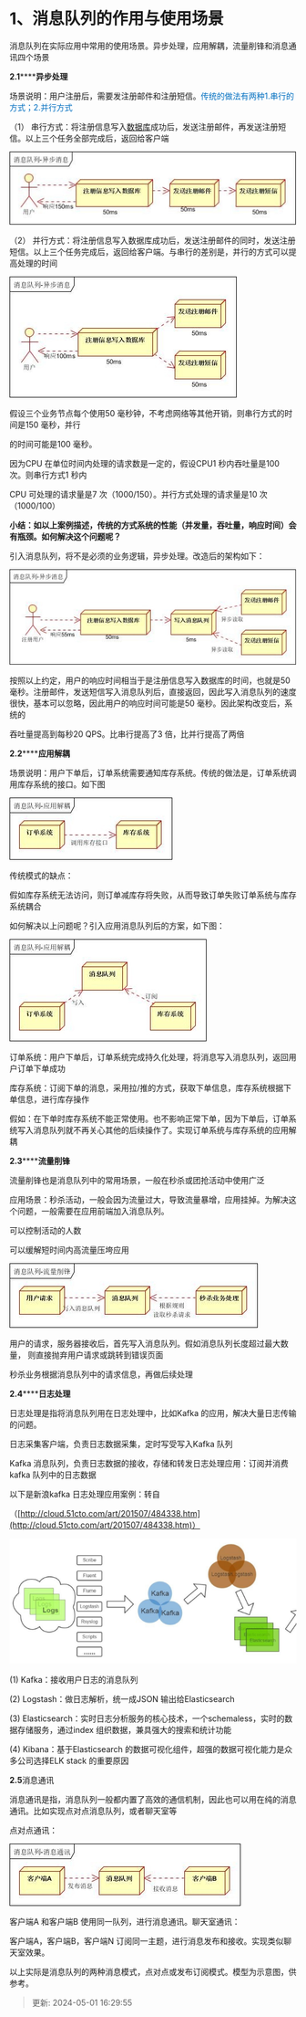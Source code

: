 # 1、消息队列的作用与使用场景

消息队列在实际应用中常用的使用场景。异步处理，应用解耦，流量削锋和消息通讯四个场景

**2.1********异步处理**

场景说明：用户注册后，需要发注册邮件和注册短信。<font style="color:rgb(0,111,192);">传统的做法有两种</font><font style="color:rgb(0,111,192);">1.</font><font style="color:rgb(0,111,192);">串行的方式；</font><font style="color:rgb(0,111,192);">2.</font><font style="color:rgb(0,111,192);">并行方式</font>

（1） 串行方式：将注册信息写入[数据库](http://lib.csdn.net/base/mysql)成功后，发送注册邮件，再发送注册短信。以上三个任务全部完成后，返回给客户端

![1714552067124-5695587f-493e-419c-8b9d-f1563f7684ee.png](./img/DSz-l7phy-OmJqnM/1714552067124-5695587f-493e-419c-8b9d-f1563f7684ee-828544.png)

（2） 并行方式：将注册信息写入数据库成功后，发送注册邮件的同时，发送注册短信。以上三个任务完成后，返回给客户端。与串行的差别是，并行的方式可以提高处理的时间

![1714552090882-92e21489-9a3e-4c39-b444-73928a1714b6.png](./img/DSz-l7phy-OmJqnM/1714552090882-92e21489-9a3e-4c39-b444-73928a1714b6-181313.png)

假设三个业务节点每个使用50 毫秒钟，不考虑网络等其他开销，则串行方式的时间是150 毫秒，并行

的时间可能是100 毫秒。

因为CPU 在单位时间内处理的请求数是一定的，假设CPU1 秒内吞吐量是100 次。则串行方式1 秒内

CPU 可处理的请求量是7 次（1000/150）。并行方式处理的请求量是10 次（1000/100）

**小结：如以上案例描述，传统的方式系统的性能（并发量，吞吐量，响应时间）会有瓶颈。如何解决这个问题呢？**

引入消息队列，将不是必须的业务逻辑，异步处理。改造后的架构如下：

![1714552122891-48231c17-e753-4270-805a-5bb8ba900209.png](./img/DSz-l7phy-OmJqnM/1714552122891-48231c17-e753-4270-805a-5bb8ba900209-463421.png)

按照以上约定，用户的响应时间相当于是注册信息写入数据库的时间，也就是50 毫秒。注册邮件，发送短信写入消息队列后，直接返回，因此写入消息队列的速度很快，基本可以忽略，因此用户的响应时间可能是50 毫秒。因此架构改变后，系统的

吞吐量提高到每秒20 QPS。比串行提高了3 倍，比并行提高了两倍

**2.2********应用解耦**

场景说明：用户下单后，订单系统需要通知库存系统。传统的做法是，订单系统调用库存系统的接口。如下图  

![1714552135622-b11614c5-98e7-4960-8549-ec9f029485ea.png](./img/DSz-l7phy-OmJqnM/1714552135622-b11614c5-98e7-4960-8549-ec9f029485ea-095334.png)

传统模式的缺点：

假如库存系统无法访问，则订单减库存将失败，从而导致订单失败订单系统与库存系统耦合

如何解决以上问题呢？引入应用消息队列后的方案，如下图：

![1714552147258-ff5cd712-e831-4af2-a0d2-ab49f33c1e65.png](./img/DSz-l7phy-OmJqnM/1714552147258-ff5cd712-e831-4af2-a0d2-ab49f33c1e65-001473.png)

订单系统：用户下单后，订单系统完成持久化处理，将消息写入消息队列，返回用户订单下单成功

库存系统：订阅下单的消息，采用拉/推的方式，获取下单信息，库存系统根据下单信息，进行库存操作

假如：在下单时库存系统不能正常使用。也不影响正常下单，因为下单后，订单系统写入消息队列就不再关心其他的后续操作了。实现订单系统与库存系统的应用解耦

**2.3********流量削锋**

流量削锋也是消息队列中的常用场景，一般在秒杀或团抢活动中使用广泛

应用场景：秒杀活动，一般会因为流量过大，导致流量暴增，应用挂掉。为解决这个问题，一般需要在应用前端加入消息队列。

可以控制活动的人数

可以缓解短时间内高流量压垮应用

![1714552157610-564376e6-5693-4231-956a-31f1cb416307.png](./img/DSz-l7phy-OmJqnM/1714552157610-564376e6-5693-4231-956a-31f1cb416307-753905.png)

用户的请求，服务器接收后，首先写入消息队列。假如消息队列长度超过最大数量， 则直接抛弃用户请求或跳转到错误页面

秒杀业务根据消息队列中的请求信息，再做后续处理

**2.4********日志处理**

日志处理是指将消息队列用在日志处理中，比如Kafka 的应用，解决大量日志传输的问题。

日志采集客户端，负责日志数据采集，定时写受写入Kafka 队列

Kafka 消息队列，负责日志数据的接收，存储和转发日志处理应用：订阅并消费kafka 队列中的日志数据

以下是新浪kafka 日志处理应用案例：转自

（[http://cloud.51cto.com/art/201507/484338.htm](http://cloud.51cto.com/art/201507/484338.htm)）

![1714552167667-995dc848-7a16-4627-be9f-2ce9fcf3acbb.png](./img/DSz-l7phy-OmJqnM/1714552167667-995dc848-7a16-4627-be9f-2ce9fcf3acbb-281695.png)

(1) Kafka：接收用户日志的消息队列

(2) Logstash：做日志解析，统一成JSON 输出给Elasticsearch

(3) Elasticsearch：实时日志分析服务的核心技术，一个schemaless，实时的数据存储服务，通过index 组织数据，兼具强大的搜索和统计功能

(4) Kibana：基于Elasticsearch 的数据可视化组件，超强的数据可视化能力是众多公司选择ELK stack 的重要原因

**2.5**消息通讯

消息通讯是指，消息队列一般都内置了高效的通信机制，因此也可以用在纯的消息通讯。比如实现点对点消息队列，或者聊天室等

点对点通讯：

![1714552183419-d599ca11-021b-4ad9-a70b-8c9f9d69b7d4.png](./img/DSz-l7phy-OmJqnM/1714552183419-d599ca11-021b-4ad9-a70b-8c9f9d69b7d4-254141.png)

客户端A 和客户端B 使用同一队列，进行消息通讯。聊天室通讯：

客户端A，客户端B，客户端N 订阅同一主题，进行消息发布和接收。实现类似聊天室效果。

以上实际是消息队列的两种消息模式，点对点或发布订阅模式。模型为示意图，供参考。

> 更新: 2024-05-01 16:29:55  
